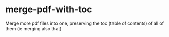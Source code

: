 # merge-pdf-with-toc
Merge more pdf files into one, preserving the toc (table of contents) of all of them (ie merging also that)
